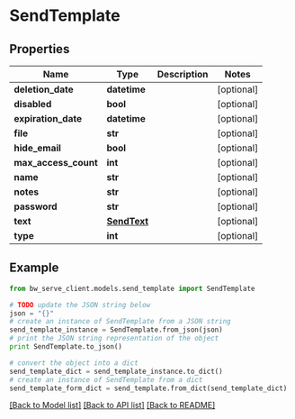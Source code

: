 # SendTemplate


## Properties
Name | Type | Description | Notes
------------ | ------------- | ------------- | -------------
**deletion_date** | **datetime** |  | [optional] 
**disabled** | **bool** |  | [optional] 
**expiration_date** | **datetime** |  | [optional] 
**file** | **str** |  | [optional] 
**hide_email** | **bool** |  | [optional] 
**max_access_count** | **int** |  | [optional] 
**name** | **str** |  | [optional] 
**notes** | **str** |  | [optional] 
**password** | **str** |  | [optional] 
**text** | [**SendText**](SendText.md) |  | [optional] 
**type** | **int** |  | [optional] 

## Example

```python
from bw_serve_client.models.send_template import SendTemplate

# TODO update the JSON string below
json = "{}"
# create an instance of SendTemplate from a JSON string
send_template_instance = SendTemplate.from_json(json)
# print the JSON string representation of the object
print SendTemplate.to_json()

# convert the object into a dict
send_template_dict = send_template_instance.to_dict()
# create an instance of SendTemplate from a dict
send_template_form_dict = send_template.from_dict(send_template_dict)
```
[[Back to Model list]](../README.md#documentation-for-models) [[Back to API list]](../README.md#documentation-for-api-endpoints) [[Back to README]](../README.md)


